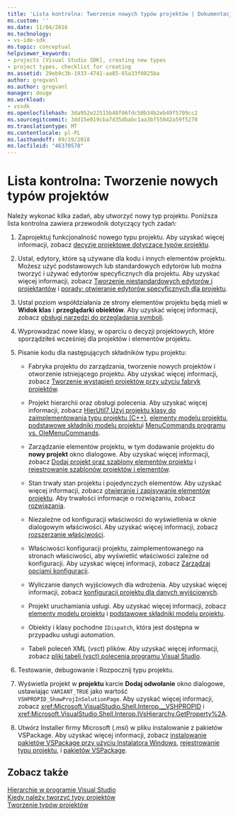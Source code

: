 ```yaml
---
title: 'Lista kontrolna: Tworzenie nowych typów projektów | Dokumentacja firmy Microsoft'
ms.custom: ''
ms.date: 11/04/2016
ms.technology:
- vs-ide-sdk
ms.topic: conceptual
helpviewer_keywords:
- projects [Visual Studio SDK], creating new types
- project types, checklist for creating
ms.assetid: 29eb9c3b-1933-4741-aa85-65a33f0825ba
author: gregvanl
ms.author: gregvanl
manager: douge
ms.workload:
- vssdk
ms.openlocfilehash: 3da952e22515b48f06fdc50b34b2eb49f5709cc2
ms.sourcegitcommit: 3dd15e019cba7d35dbabc1aa3bf55842a59f5278
ms.translationtype: MT
ms.contentlocale: pl-PL
ms.lasthandoff: 09/19/2018
ms.locfileid: "46370578"
---
```

# <a name="checklist-create-new-project-types"></a>Lista kontrolna: Tworzenie nowych typów projektów
Należy wykonać kilka zadań, aby utworzyć nowy typ projektu. Poniższa lista kontrolna zawiera przewodnik dotyczący tych zadań:  
  
1.  Zaprojektuj funkcjonalność nowego typu projektu. Aby uzyskać więcej informacji, zobacz [decyzje projektowe dotyczące typów projektu](../../extensibility/internals/project-type-design-decisions.md).  
  
2.  Ustal, edytory, które są używane dla kodu i innych elementów projektu. Możesz użyć podstawowych lub standardowych edytorów lub można tworzyć i używać edytorów specyficznych dla projektu. Aby uzyskać więcej informacji, zobacz [Tworzenie niestandardowych edytorów i projektantów](../../extensibility/creating-custom-editors-and-designers.md) i [porady: otwieranie edytorów specyficznych dla projektu](../../extensibility/how-to-open-project-specific-editors.md).  
  
3.  Ustal poziom współdziałania ze strony elementów projektu będą mieli w **Widok klas** i **przeglądarki obiektów**. Aby uzyskać więcej informacji, zobacz [obsługi narzędzi do przeglądania symboli](../../extensibility/internals/supporting-symbol-browsing-tools.md).  
  
4.  Wyprowadzać nowe klasy, w oparciu o decyzji projektowych, które sporządziłeś wcześniej dla projektów i elementów projektu.  
  
5.  Pisanie kodu dla następujących składników typu projektu:  
  
    -   Fabryka projektu do zarządzania, tworzenie nowych projektów i otworzenie istniejącego projektu. Aby uzyskać więcej informacji, zobacz [Tworzenie wystąpień projektów przy użyciu fabryk projektów](../../extensibility/internals/creating-project-instances-by-using-project-factories.md).  
  
    -   Projekt hierarchii oraz obsługi polecenia. Aby uzyskać więcej informacji, zobacz [HierUtil7 Użyj projektu klasy do zaimplementowania typu projektu (C++)](https://msdn.microsoft.com/library/a5c16a09-94a2-46ef-87b5-35b815e2f346), [elementy modelu projektu](../../extensibility/internals/elements-of-a-project-model.md), [podstawowe składniki modelu projektu](../../extensibility/internals/project-model-core-components.md)i [ MenuCommands programu vs. OleMenuCommands](../../extensibility/menucommands-vs-olemenucommands.md).  
  
    -   Zarządzanie elementów projektu, w tym dodawanie projektu do **nowy projekt** okno dialogowe. Aby uzyskać więcej informacji, zobacz [Dodaj projekt oraz szablony elementów projektu](../../extensibility/internals/adding-project-and-project-item-templates.md) i [rejestrowanie szablonów projektów i elementów](../../extensibility/internals/registering-project-and-item-templates.md).  
  
    -   Stan trwały stan projektu i pojedynczych elementów. Aby uzyskać więcej informacji, zobacz [otwieranie i zapisywanie elementów projektu](../../extensibility/internals/opening-and-saving-project-items.md). Aby trwałości informacje o rozwiązaniu, zobacz [rozwiązania](../../extensibility/internals/solutions.md).  
  
    -   Niezależne od konfiguracji właściwości do wyświetlenia w oknie dialogowym właściwości. Aby uzyskać więcej informacji, zobacz [rozszerzanie właściwości](../../extensibility/internals/extending-properties.md).  
  
    -   Właściwości konfiguracji projektu, zaimplementowanego na stronach właściwości, aby wyświetlić właściwości zależne od konfiguracji. Aby uzyskać więcej informacji, zobacz [Zarządzaj opcjami konfiguracji](../../extensibility/internals/managing-configuration-options.md).  
  
    -   Wyliczanie danych wyjściowych dla wdrożenia. Aby uzyskać więcej informacji, zobacz [konfiguracji projektu dla danych wyjściowych](../../extensibility/internals/project-configuration-for-output.md).  
  
    -   Projekt uruchamiania usługi. Aby uzyskać więcej informacji, zobacz [elementy modelu projektu](../../extensibility/internals/elements-of-a-project-model.md) i [podstawowe składniki modelu projektu](../../extensibility/internals/project-model-core-components.md).  
  
    -   Obiekty i klasy pochodne `IDispatch`, która jest dostępna w przypadku usługi automation.  
  
    -   Tabeli poleceń XML (*vsct*) plików. Aby uzyskać więcej informacji, zobacz [pliki tabeli (vsct) polecenia programu Visual Studio](../../extensibility/internals/visual-studio-command-table-dot-vsct-files.md).  
  
6.  Testowanie, debugowanie i Rozpocznij typu projektu.  
  
7.  Wyświetla projekt w **projektu** karcie **Dodaj odwołanie** okno dialogowe, ustawiając `VARIANT_TRUE` jako wartość `VSHPROPID_ShowProjInSolutionPage`. Aby uzyskać więcej informacji, zobacz <xref:Microsoft.VisualStudio.Shell.Interop.__VSHPROPID> i <xref:Microsoft.VisualStudio.Shell.Interop.IVsHierarchy.GetProperty%2A>.  
  
8.  Utwórz Installer firmy Microsoft (*.msi*) w pliku instalowanie z pakietów VSPackage. Aby uzyskać więcej informacji, zobacz [instalowanie pakietów VSPackage przy użyciu Instalatora Windows](../../extensibility/internals/installing-vspackages-with-windows-installer.md), [rejestrowanie typu projektu](../../extensibility/internals/registering-a-project-type.md), i [pakietów VSPackage](../../extensibility/internals/vspackages.md).  
  
## <a name="see-also"></a>Zobacz także  
 [Hierarchie w programie Visual Studio](../../extensibility/internals/hierarchies-in-visual-studio.md)   
 [Kiedy należy tworzyć typy projektów](../../extensibility/internals/when-to-create-project-types.md)   
 [Tworzenie typów projektów](../../extensibility/internals/creating-project-types.md)